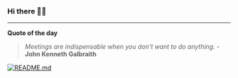 ### Hi there 👋🏻


---

**Quote of the day**

> *Meetings are indispensable when you don't want to do anything.* - **John Kenneth Galbraith** 

[![README.md](https://github.com/marcolovazzano/marcolovazzano/actions/workflows/readme.yml/badge.svg?branch=main)](https://github.com/marcolovazzano/marcolovazzano/actions/workflows/readme.yml)
